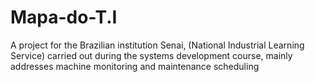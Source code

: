 # Mapa-do-T.I
A project for the Brazilian institution Senai, (National Industrial Learning Service) carried out during the systems development course, mainly addresses machine monitoring and maintenance scheduling

